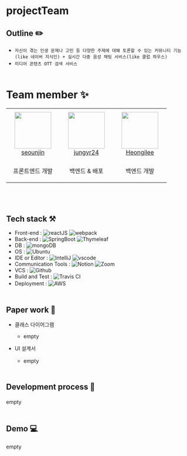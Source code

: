 # projectTeam

## Outline :pencil2:
  
- `자신이 겪는 인생 문제나 고민 등 다양한 주제에 대해 토론할 수 있는 커뮤니티 기능 (like 네이버 지식인) + 실시간 다중 음성 채팅 서비스(like 클럽 하우스)`   
- `미디어 콘텐츠 OTT 검색 서비스`
　   
　   
# Team member :sparkles:

<table>
  <tr height="140px">
    <td align="center" width="130px">
        <a href="https://github.com/seounjin"><img height="100px" width="100px" src="https://avatars.githubusercontent.com/u/39517396?v=4"/></a>
        <br />
        <a href="https://github.com/seounjin">seounjin</a>
    </td>
    <td align="center" width="130px">
        <a href="https://github.com/jungyr24"><img height="100px" width="100px" src="https://avatars.githubusercontent.com/u/37285946?v=4"/></a>
        <br />
        <a href="https://github.com/jungyr24">jungyr24</a>
    </td>
    <td align="center" width="130px">
        <a href="https://github.com/Heongilee"><img height="100px" width="100px" src="https://avatars.githubusercontent.com/u/55871242?v=4"/></a>
        <br />
        <a href="https://github.com/Heongilee">Heongilee</a>
    </td>
  </tr>
  <tr height="50px">
    <td align="center">
      <p>프론트엔드 개발</p>
    </td>
    <td align="center">
      <p>백엔드 & 배포</p>
    </td>
    <td align="center">
      <p>백엔드 개발</p>
    </td>
  </tr>
</table>
  
　   
　   
## Tech stack :hammer_and_pick:

- Front-end : ![reactJS](https://img.shields.io/badge/ReactJS-버전%20정보-%2361DAFB?logo=React) ![webpack](https://img.shields.io/badge/Webpack-　-%23000000?logo=Webpack)   
- Back-end : ![SpringBoot](https://img.shields.io/badge/SpringBoot-2.5.2-%236DB33F?logo=SpringBoot) ![Thymeleaf](https://img.shields.io/badge/Thymeleaf-%E3%80%80-%23005F0F?logo=Thymeleaf)   
- DB : ![mongoDB](https://img.shields.io/badge/mongoDB-%E3%80%80%EB%AF%B8%EC%A0%95-%2347A248?logo=MongoDB)   
- OS : ![Ubuntu](https://img.shields.io/badge/Ubuntu-20.04%20LTS-%23E95420?logo=Ubuntu)   
- IDE or Editor : ![IntelliJ](https://img.shields.io/badge/IntelliJ-11.0.10%2B9--b1341.41%20amd64-%23000000?logo=intelliJ%20IDEA) ![vscode](https://img.shields.io/badge/vscode-1.58.1-%23007ACC?logo=Visual%20Studio%20Code)   
- Communication Tools : ![Notion](https://img.shields.io/badge/Notion-2.11.23.9.0.14-%23000000?logo=Notion) ![Zoom](https://img.shields.io/badge/zoom-5.7.1-%232D8CFF?logo=Zoom)   
- VCS : ![Github](https://img.shields.io/badge/Github-%23181717?logo=GitHub)
- Build and Test : ![Travis CI](https://img.shields.io/badge/Travis%20CI-%EB%AF%B8%EC%A0%95-%233EAAAF?logo=Travis%20CI)   
- Deployment : ![AWS](https://img.shields.io/badge/Amazon%20AWS-%EB%AF%B8%EC%A0%95-%23232F3E?logo=Amazon%20AWS)
　   
　   
## Paper work :page_with_curl:

- 클래스 다이어그램
    - empty
    
- UI 설계서
    - empty
　   
　   
## Development process :date:

empty
　   
　   
## Demo :computer:

empty
　   
　   
